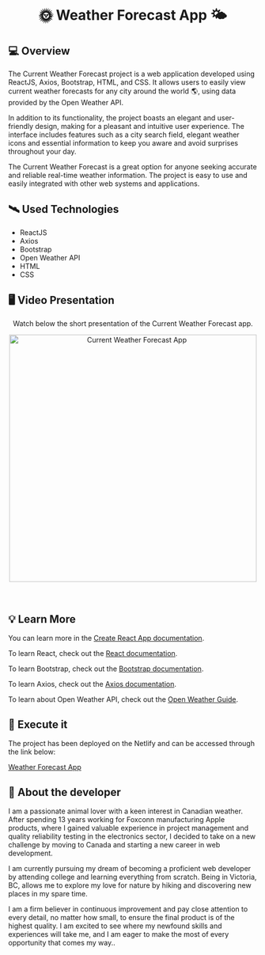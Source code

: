 <h1 align="center">🌞 Weather Forecast App 🌤</h1>

<h2>💻 Overview </h2>

<p>The Current Weather Forecast project is a web application developed using ReactJS, Axios, Bootstrap, HTML, and CSS. It allows users to easily view current weather forecasts for any city around the world 🌎, using data provided by the Open Weather API.

In addition to its functionality, the project boasts an elegant and user-friendly design, making for a pleasant and intuitive user experience. The interface includes features such as a city search field, elegant weather icons and essential information to keep you aware and avoid surprises throughout your day.

The Current Weather Forecast is a great option for anyone seeking accurate and reliable real-time weather information. The project is easy to use and easily integrated with other web systems and applications. </p>

<h2>🛰 Used Technologies</h2>
<ul>
  <li>ReactJS</li>
  <li>Axios</li>
  <li>Bootstrap</li>
  <li>Open Weather API</li>
  <li>HTML</li>
  <li>CSS</li>
</ul>

<h2>🖥 Video Presentation </h2>

<div align='center'>
  <p>Watch below the short presentation of the Current Weather Forecast app.</p>
  <img width="500" alt="Current Weather Forecast App" src="https://user-images.githubusercontent.com/111170704/227728361-772197ca-1abc-4d44-a6ed-af9ef7d5c681.mov">
</div>
<br></br>


<h2>💡 Learn More</h2>

<p>You can learn more in the <a href="https://create-react-app.dev/docs/getting-started/" target="_blank">Create React App documentation</a>.</p>
<p>To learn React, check out the <a href="https://reactjs.org/" target="_blank" >React documentation</a>.</p>
<p>To learn Bootstrap, check out the <a href="https://getbootstrap.com/docs/5.3/getting-started/introduction/" target="_blank" >Bootstrap documentation</a>.</p>
<p>To learn Axios, check out the <a href="https://axios-http.com/docs/intro" target="_blank">Axios documentation</a>.</p>
<p>To learn about Open Weather API, check out the <a href="https://openweathermap.org/guide" target="_blank">Open Weather Guide</a>.</p>

<h2>🚀 Execute it</h2>

<p>The project has been deployed on the Netlify and can be accessed through the link below: </p>

<a href="https://new-current-weather-forecast.netlify.app/" target="_blank">
  Weather Forecast App
</a>

<h2> 👨 About the developer</h2>

<p>I am a passionate animal lover with a keen interest in Canadian weather. After spending 13 years working for Foxconn manufacturing Apple products, where I gained valuable experience in project management and quality reliability testing in the electronics sector, I decided to take on a new challenge by moving to Canada and starting a new career in web development.

I am currently pursuing my dream of becoming a proficient web developer by attending college and learning everything from scratch. Being in Victoria, BC, allows me to explore my love for nature by hiking and discovering new places in my spare time.

I am a firm believer in continuous improvement and pay close attention to every detail, no matter how small, to ensure the final product is of the highest quality. I am excited to see where my newfound skills and experiences will take me, and I am eager to make the most of every opportunity that comes my way..</p>
